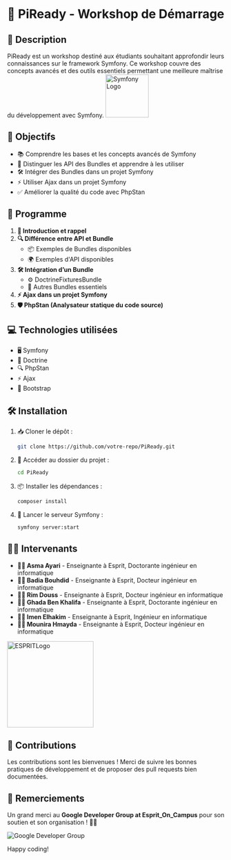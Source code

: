 # 🚀 PiReady - Workshop de Démarrage

## 📌 Description
PiReady est un workshop destiné aux étudiants souhaitant approfondir leurs connaissances sur le framework Symfony. Ce workshop couvre des concepts avancés et des outils essentiels permettant une meilleure maîtrise du développement avec Symfony.
<img src="https://symfony.com/logos/symfony_black_03.png" alt="Symfony Logo" width="100">

## 🎯 Objectifs
- 📚 Comprendre les bases et les concepts avancés de Symfony
- 🔗 Distinguer les API des Bundles et apprendre à les utiliser
- 🛠️ Intégrer des Bundles dans un projet Symfony
- ⚡ Utiliser Ajax dans un projet Symfony
- ✅ Améliorer la qualité du code avec PhpStan

## 📅 Programme
1. **📖 Introduction et rappel**
2. **🔍 Différence entre API et Bundle**
   - 📦 Exemples de Bundles disponibles
   - 🌍 Exemples d'API disponibles
3. **🛠️ Intégration d’un Bundle**
   - ⚙️ DoctrineFixturesBundle
   - 🔧 Autres Bundles essentiels
4. **⚡ Ajax dans un projet Symfony**
5. **🛡️ PhpStan (Analysateur statique du code source)**

## 💻 Technologies utilisées
- 🖥️ Symfony
- 📂 Doctrine
- 🔍 PhpStan
- ⚡ Ajax
- 🎨 Bootstrap

## 🛠️ Installation
1. 📥 Cloner le dépôt :
   ```sh
   git clone https://github.com/votre-repo/PiReady.git
   ```
2. 📂 Accéder au dossier du projet :
   ```sh
   cd PiReady
   ```
3. 📦 Installer les dépendances :
   ```sh
   composer install
   ```
4. 🚀 Lancer le serveur Symfony :
   ```sh
   symfony server:start
   ```

## 👩‍🏫 Intervenants
- **👩‍🏫 Asma Ayari** - Enseignante à Esprit, Doctorante ingénieur en informatique
- **👩‍🏫 Badia Bouhdid** - Enseignante à Esprit, Docteur ingénieur en informatique
- **👩‍🏫 Rim Douss** - Enseignante à Esprit, Docteur ingénieur en informatique
- **👩‍🏫 Ghada Ben Khalifa** - Enseignante à Esprit, Doctorante ingénieur en informatique
- **👩‍🏫 Imen Elhakim** - Enseignante à Esprit, Ingénieur en informatique
- **👩‍🏫 Mounira Hmayda** - Enseignante à Esprit, Docteur ingénieur en informatique
  
<img src="https://cdio.esprit.tn/images/cdio/esprit.png" alt=" ESPRITLogo" width="200">

## 🤝 Contributions
Les contributions sont les bienvenues ! Merci de suivre les bonnes pratiques de développement et de proposer des pull requests bien documentées.

## 🎉 Remerciements
Un grand merci au **Google Developer Group at Esprit_On_Campus** pour son soutien et son organisation ! 🚀👏

![Google Developer Group](https://encrypted-tbn0.gstatic.com/images?q=tbn:ANd9GcR3OA7xPGA0PZ8TAWD-e_-3mP8wSjLjYDUGRw&s)


Happy coding!
